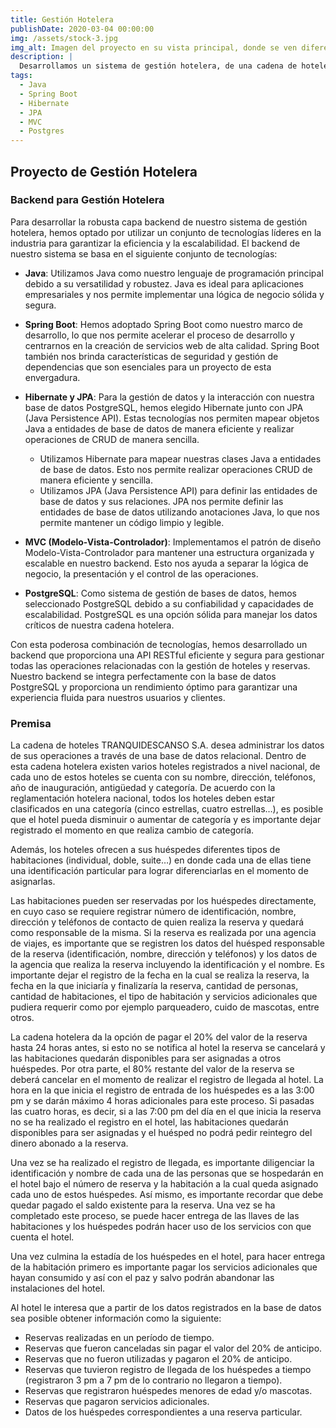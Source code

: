 ```yaml
---
title: Gestión Hotelera
publishDate: 2020-03-04 00:00:00
img: /assets/stock-3.jpg
img_alt: Imagen del proyecto en su vista principal, donde se ven diferentes hoteles.
description: |
  Desarrollamos un sistema de gestión hotelera, de una cadena de hoteles para la empresa Tranqui Descanso.
tags:
  - Java
  - Spring Boot
  - Hibernate
  - JPA
  - MVC
  - Postgres
---
```


## Proyecto de Gestión Hotelera

### Backend para Gestión Hotelera

Para desarrollar la robusta capa backend de nuestro sistema de gestión hotelera, hemos optado por utilizar un conjunto de tecnologías líderes en la industria para garantizar la eficiencia y la escalabilidad. El backend de nuestro sistema se basa en el siguiente conjunto de tecnologías:

- **Java**: Utilizamos Java como nuestro lenguaje de programación principal debido a su versatilidad y robustez. Java es ideal para aplicaciones empresariales y nos permite implementar una lógica de negocio sólida y segura.
- **Spring Boot**: Hemos adoptado Spring Boot como nuestro marco de desarrollo, lo que nos permite acelerar el proceso de desarrollo y centrarnos en la creación de servicios web de alta calidad. Spring Boot también nos brinda características de seguridad y gestión de dependencias que son esenciales para un proyecto de esta envergadura.
- **Hibernate y JPA**: Para la gestión de datos y la interacción con nuestra base de datos PostgreSQL, hemos elegido Hibernate junto con JPA (Java Persistence API). Estas tecnologías nos permiten mapear objetos Java a entidades de base de datos de manera eficiente y realizar operaciones de CRUD de manera sencilla.
  - Utilizamos Hibernate para mapear nuestras clases Java a entidades de base de datos. Esto nos permite realizar operaciones CRUD de manera eficiente y sencilla.
  - Utilizamos JPA (Java Persistence API) para definir las entidades de base de datos y sus relaciones. JPA nos permite definir las entidades de base de datos utilizando anotaciones Java, lo que nos permite mantener un código limpio y legible.
- **MVC (Modelo-Vista-Controlador)**: Implementamos el patrón de diseño Modelo-Vista-Controlador para mantener una estructura organizada y escalable en nuestro backend. Esto nos ayuda a separar la lógica de negocio, la presentación y el control de las operaciones.

- **PostgreSQL**: Como sistema de gestión de bases de datos, hemos seleccionado PostgreSQL debido a su confiabilidad y capacidades de escalabilidad. PostgreSQL es una opción sólida para manejar los datos críticos de nuestra cadena hotelera.

Con esta poderosa combinación de tecnologías, hemos desarrollado un backend que proporciona una API RESTful eficiente y segura para gestionar todas las operaciones relacionadas con la gestión de hoteles y reservas. Nuestro backend se integra perfectamente con la base de datos PostgreSQL y proporciona un rendimiento óptimo para garantizar una experiencia fluida para nuestros usuarios y clientes.

### Premisa

La cadena de hoteles TRANQUIDESCANSO S.A. desea administrar los datos de sus operaciones a través de una base de datos relacional. Dentro de esta cadena hotelera existen varios hoteles registrados a nivel nacional, de cada uno de estos hoteles se cuenta con su nombre, dirección, teléfonos, año de inauguración, antigüedad y categoría. De acuerdo con la reglamentación hotelera nacional, todos los hoteles deben estar clasificados en una categoría (cinco estrellas, cuatro estrellas…), es posible que el hotel pueda disminuir o aumentar de categoría y es importante dejar registrado el momento en que realiza cambio de categoría.

Además, los hoteles ofrecen a sus huéspedes diferentes tipos de habitaciones (individual, doble, suite…) en donde cada una de ellas tiene una identificación particular para lograr diferenciarlas en el momento de asignarlas.

Las habitaciones pueden ser reservadas por los huéspedes directamente, en cuyo caso se requiere registrar número de identificación, nombre, dirección y teléfonos de contacto de quien realiza la reserva y quedará como responsable de la misma. Si la reserva es realizada por una agencia de viajes, es importante que se registren los datos del huésped responsable de la reserva (identificación, nombre, dirección y teléfonos) y los datos de la agencia que realiza la reserva incluyendo la identificación y el nombre. Es importante dejar el registro de la fecha en la cual se realiza la reserva, la fecha en la que iniciaría y finalizaría la reserva, cantidad de personas, cantidad de habitaciones, el tipo de habitación y servicios adicionales que pudiera requerir como por ejemplo parqueadero, cuido de mascotas, entre otros.

La cadena hotelera da la opción de pagar el 20% del valor de la reserva hasta 24 horas antes, si esto no se notifica al hotel la reserva se cancelará y las habitaciones quedarán disponibles para ser asignadas a otros huéspedes. Por otra parte, el 80% restante del valor de la reserva se deberá cancelar en el momento de realizar el registro de llegada al hotel. La hora en la que inicia el registro de entrada de los huéspedes es a las 3:00 pm y se darán máximo 4 horas adicionales para este proceso. Si pasadas las cuatro horas, es decir, si a las 7:00 pm del día en el que inicia la reserva no se ha realizado el registro en el hotel, las habitaciones quedarán disponibles para ser asignadas y el huésped no podrá pedir reintegro del dinero abonado a la reserva.

Una vez se ha realizado el registro de llegada, es importante diligenciar la identificación y nombre de cada una de las personas que se hospedarán en el hotel bajo el número de reserva y la habitación a la cual queda asignado cada uno de estos huéspedes. Así mismo, es importante recordar que debe quedar pagado el saldo existente para la reserva. Una vez se ha completado este proceso, se puede hacer entrega de las llaves de las habitaciones y los huéspedes podrán hacer uso de los servicios con que cuenta el hotel.

Una vez culmina la estadía de los huéspedes en el hotel, para hacer entrega de la habitación primero es importante pagar los servicios adicionales que hayan consumido y así con el paz y salvo podrán abandonar las instalaciones del hotel.

Al hotel le interesa que a partir de los datos registrados en la base de datos sea posible obtener información como la siguiente:

- Reservas realizadas en un período de tiempo.
- Reservas que fueron canceladas sin pagar el valor del 20% de anticipo.
- Reservas que no fueron utilizadas y pagaron el 20% de anticipo.
- Reservas que tuvieron registro de llegada de los huéspedes a tiempo (registraron 3 pm a 7 pm de lo contrario no llegaron a tiempo).
- Reservas que registraron huéspedes menores de edad y/o mascotas.
- Reservas que pagaron servicios adicionales.
- Datos de los huéspedes correspondientes a una reserva particular.
